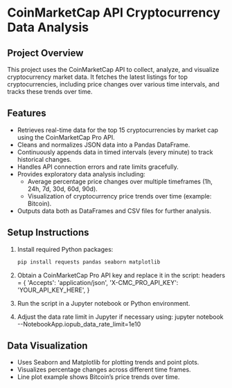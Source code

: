 # CoinMarketCap API Cryptocurrency Data Analysis

## Project Overview
This project uses the CoinMarketCap API to collect, analyze, and visualize cryptocurrency market data. It fetches the latest listings for top cryptocurrencies, including price changes over various time intervals, and tracks these trends over time.

## Features
- Retrieves real-time data for the top 15 cryptocurrencies by market cap using the CoinMarketCap Pro API.
- Cleans and normalizes JSON data into a Pandas DataFrame.
- Continuously appends data in timed intervals (every minute) to track historical changes.
- Handles API connection errors and rate limits gracefully.
- Provides exploratory data analysis including:
  - Average percentage price changes over multiple timeframes (1h, 24h, 7d, 30d, 60d, 90d).
  - Visualization of cryptocurrency price trends over time (example: Bitcoin).
- Outputs data both as DataFrames and CSV files for further analysis.

## Setup Instructions
1. Install required Python packages:
   ```bash
   pip install requests pandas seaborn matplotlib
2. Obtain a CoinMarketCap Pro API key and replace it in the script:
  headers = {
    'Accepts': 'application/json',
    'X-CMC_PRO_API_KEY': 'YOUR_API_KEY_HERE',
}

3. Run the script in a Jupyter notebook or Python environment.

4. Adjust the data rate limit in Jupyter if necessary using:
  jupyter notebook --NotebookApp.iopub_data_rate_limit=1e10

## Data Visualization
- Uses Seaborn and Matplotlib for plotting trends and point plots.
- Visualizes percentage changes across different time frames.
- Line plot example shows Bitcoin’s price trends over time.
